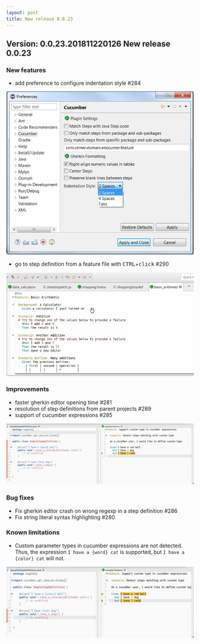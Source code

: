 ```yaml
---
layout: post
title: New release 0.0.23
---
```

Version: 0.0.23.201811220126 
New release 0.0.23
---

### New features

 * add preference to configure indentation style #284

![Indentation preference](/images/_posts/2018-11-22/indentation_preference.png)

 * go to step definition from a feature file with <kbd>CTRL</kbd>+<kbd>click</kbd> #290

![Go to step definition](/images/_posts/2018-11-22/goto_ctrl_click.gif)

### Improvements

 * faster gherkin editor opening time #281  
 * resolution of step definitions from parent projects #289 
 * support of cucumber expressions #285

![Support cucumber expression](/images/_posts/2018-11-22/cucumber_expression.png)

### Bug fixes

 * Fix gherkin editor crash on wrong regexp in a step definition #286
 * Fix string literal syntax highlighting #280

### Known limitations

 * Custom parameter types in cucumber expressions are not detected. Thus, the expression `I have a {word} cat` is supported, but `I have a {color} cat` will not. 

![Support cucumber expression limitation](/images/_posts/2018-11-22/cucumber_expression_limitation.png)
